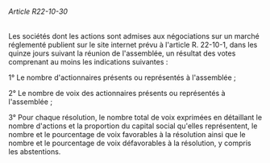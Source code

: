 ###### Article R22-10-30

Les sociétés dont les actions sont admises aux négociations sur un marché réglementé publient sur le site internet prévu à l'article R. 22-10-1, dans les quinze jours suivant la réunion de l'assemblée, un résultat des votes comprenant au moins les indications suivantes :

1° Le nombre d'actionnaires présents ou représentés à l'assemblée ;

2° Le nombre de voix des actionnaires présents ou représentés à l'assemblée ;

3° Pour chaque résolution, le nombre total de voix exprimées en détaillant le nombre d'actions et la proportion du capital social qu'elles représentent, le nombre et le pourcentage de voix favorables à la résolution ainsi que le nombre et le pourcentage de voix défavorables à la résolution, y compris les abstentions.

